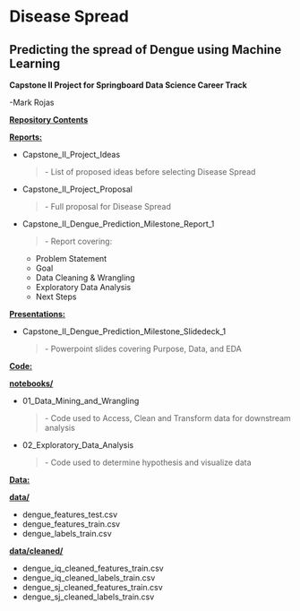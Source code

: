 <h1>Disease Spread</h1>
<h2>Predicting the spread of Dengue using Machine Learning</h2>

<b>Capstone II Project for Springboard Data Science Career Track</b><p>
-Mark Rojas

<u><b>Repository Contents</b></u>

<u><b>Reports:</b></u>
<ul>
  <li>Capstone_II_Project_Ideas</li> 
    <blockquote>- List of proposed ideas before selecting Disease Spread</blockquote>
  <li>Capstone_II_Project_Proposal</li>
    <blockquote>- Full proposal for Disease Spread</blockquote>
   <li>Capstone_II_Dengue_Prediction_Milestone_Report_1</li>
    <blockquote>- Report covering:</blockquote>
    <ul>
      <li>Problem Statement</li>
      <li>Goal</li>
      <li>Data Cleaning & Wrangling</li>
      <li>Exploratory Data Analysis</li>
      <li>Next Steps</li>
    </ul>
</ul>

<u><b>Presentations:</b></u>
<ul>
  <li>Capstone_II_Dengue_Prediction_Milestone_Slidedeck_1</li>
    <blockquote>- Powerpoint slides covering Purpose, Data, and EDA</blockquote>
</ul>

<u><b>Code:</b></u><p>
<u><b> notebooks/ </b></u>
<ul>
  <li>01_Data_Mining_and_Wrangling</li>
    <blockquote>- Code used to Access, Clean and Transform data for downstream analysis</blockquote>
  <li>02_Exploratory_Data_Analysis</li>
    <blockquote>- Code used to determine hypothesis and visualize data</blockquote>
</ul>

<u><b>Data:</b></u><p>
<u><b> data/ </b></u>
<ul>
  <li>dengue_features_test.csv</li>
  <li>dengue_features_train.csv</li>
  <li>dengue_labels_train.csv</li>
</ul>
<u><b> data/cleaned/ </b></u>
<ul>
  <li>dengue_iq_cleaned_features_train.csv</li>
  <li>dengue_iq_cleaned_labels_train.csv</li>
  <li>dengue_sj_cleaned_features_train.csv</li>
  <li>dengue_sj_cleaned_labels_train.csv</li>
</ul>
